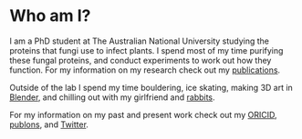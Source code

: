 # Who am I?

I am a PhD student at The Australian National University studying the proteins that fungi use to infect plants. I spend most of my time purifying these fungal proteins, and conduct experiments to work out how they function. For my information on my research check out my [publications](publications.md).

Outside of the lab I spend my time bouldering, ice skating, making 3D art in [Blender](blender_renders.md), and chilling out with my girlfriend and [rabbits](buns.md).

For my information on my past and present work check out my [ORICID](https://orcid.org/0000-0001-9347-8879), [publons](https://publons.com/researcher/4843499/carl-mccombe/), and [Twitter](https://twitter.com/Carl_McCombe).